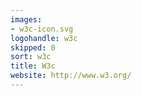 ```yaml
---
images:
- w3c-icon.svg
logohandle: w3c
skipped: 0
sort: w3c
title: W3c
website: http://www.w3.org/
---
```

